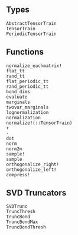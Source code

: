 ## Types
```@docs
AbstractTensorTrain
TensorTrain
PeriodicTensorTrain
```

## Functions
```@docs
normalize_eachmatrix!
flat_tt
rand_tt
flat_periodic_tt
rand_periodic_tt
bond_dims
evaluate
marginals
twovar_marginals
lognormalization
normalization
normalize!(::TensorTrain)
+
-
dot
norm
norm2m
sample!
sample
orthogonalize_right!
orthogonalize_left!
compress!
```

## SVD Truncators
```@docs
SVDTrunc
TruncThresh
TruncBond
TruncBondMax
TruncBondThresh
```